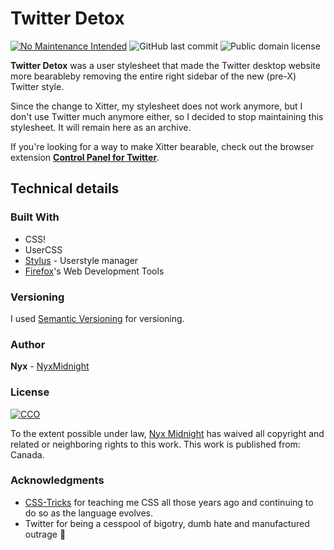 # Twitter Detox

[![No Maintenance Intended](http://unmaintained.tech/badge.svg)](http://unmaintained.tech/)
![GitHub last commit](https://img.shields.io/github/last-commit/nyxmidnight/twitter-detox.svg) ![Public domain license](https://img.shields.io/badge/license-CC0-blue)

**Twitter Detox** was a user stylesheet that made the Twitter desktop website more bearableby removing the entire right sidebar of the new (pre-X) Twitter style.

Since the change to Xitter, my stylesheet does not work anymore, but I don't use Twitter much anymore either, so I decided to stop maintaining this stylesheet. It will remain here as an archive.

If you're looking for a way to make Xitter bearable, check out the browser extension [**Control Panel for Twitter**](https://github.com/insin/control-panel-for-twitter).

## Technical details

### Built With

- CSS!
- UserCSS
- [Stylus](https://github.com/openstyles/stylus) - Userstyle manager
- [Firefox](https://firefox.com/)'s Web Development Tools

### Versioning

I used [Semantic Versioning](http://semver.org/) for versioning.

### Author

**Nyx** - [NyxMidnight](https://github.com/nyxmidnight)

### License

[![CCO](https://licensebuttons.net/p/zero/1.0/88x31.png)](http://creativecommons.org/publicdomain/zero/1.0/)

To the extent possible under law, [Nyx Midnight](https://github.com/nyxmidnight) has waived all copyright and related or neighboring rights to this work. This work is published from: Canada.

### Acknowledgments

- [CSS-Tricks](https://css-tricks.com) for teaching me CSS all those years ago and continuing to do so as the language evolves.
- Twitter for being a cesspool of bigotry, dumb hate and manufactured outrage :poop:
